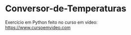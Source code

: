 # Conversor-de-Temperaturas
Exercício em Python feito no curso em vídeo: https://www.cursoemvideo.com
